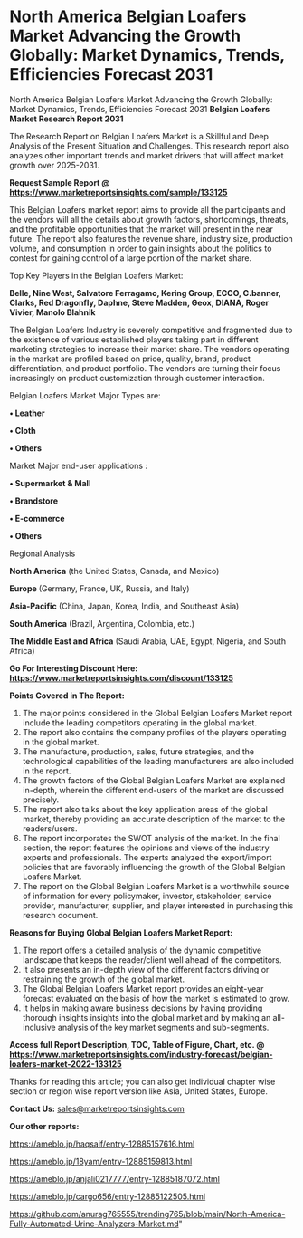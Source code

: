 # North America Belgian Loafers Market Advancing the Growth Globally: Market Dynamics, Trends, Efficiencies Forecast 2031
North America Belgian Loafers Market Advancing the Growth Globally: Market Dynamics, Trends, Efficiencies Forecast 2031
<strong>Belgian Loafers Market Research Report 2031</strong>

The Research Report on Belgian Loafers Market is a Skillful and Deep Analysis of the Present Situation and Challenges. This research report also analyzes other important trends and market drivers that will affect market growth over 2025-2031.

<strong>Request Sample Report @ <a href=https://www.marketreportsinsights.com/sample/133125>https://www.marketreportsinsights.com/sample/133125</a></strong>

This Belgian Loafers market report aims to provide all the participants and the vendors will all the details about growth factors, shortcomings, threats, and the profitable opportunities that the market will present in the near future. The report also features the revenue share, industry size, production volume, and consumption in order to gain insights about the politics to contest for gaining control of a large portion of the market share.

Top Key Players in the Belgian Loafers Market:

<strong>Belle, Nine West, Salvatore Ferragamo, Kering Group, ECCO, C.banner, Clarks, Red Dragonfly, Daphne, Steve Madden, Geox, DIANA, Roger Vivier, Manolo Blahnik</strong>

The Belgian Loafers Industry is severely competitive and fragmented due to the existence of various established players taking part in different marketing strategies to increase their market share. The vendors operating in the market are profiled based on price, quality, brand, product differentiation, and product portfolio. The vendors are turning their focus increasingly on product customization through customer interaction.

Belgian Loafers Market Major Types are:

<strong>• Leather

• Cloth

• Others</strong>

Market Major end-user applications :

<strong>• Supermarket & Mall

• Brandstore

• E-commerce

• Others</strong>

Regional Analysis

</u><strong><b>North America</b></strong> (the United States, Canada, and Mexico)

<strong><b>Europe </b></strong>(Germany, France, UK, Russia, and Italy)

<strong><b>Asia-Pacific</b></strong> (China, Japan, Korea, India, and Southeast Asia)

<strong><b>South America</b></strong> (Brazil, Argentina, Colombia, etc.)

<strong><b>The Middle East and Africa</b></strong> (Saudi Arabia, UAE, Egypt, Nigeria, and South Africa)

<strong>Go For Interesting Discount Here: <a href=https://www.marketreportsinsights.com/discount/133125>https://www.marketreportsinsights.com/discount/133125</a></strong>

<strong>Points Covered in The Report:</strong>
<ol>
  <li>The major points considered in the Global Belgian Loafers Market report include the leading competitors operating in the global market.</li>
  <li>The report also contains the company profiles of the players operating in the global market.</li>
  <li>The manufacture, production, sales, future strategies, and the technological capabilities of the leading manufacturers are also included in the report.</li>
  <li>The growth factors of the Global Belgian Loafers Market are explained in-depth, wherein the different end-users of the market are discussed precisely.</li>
  <li>The report also talks about the key application areas of the global market, thereby providing an accurate description of the market to the readers/users.</li>
  <li>The report incorporates the SWOT analysis of the market. In the final section, the report features the opinions and views of the industry experts and professionals. The experts analyzed the export/import policies that are favorably influencing the growth of the Global Belgian Loafers Market.</li>
  <li>The report on the Global Belgian Loafers Market is a worthwhile source of information for every policymaker, investor, stakeholder, service provider, manufacturer, supplier, and player interested in purchasing this research document.</li>
</ol>
<strong>Reasons for Buying Global Belgian Loafers Market Report:</strong>

<ol>
  <li>The report offers a detailed analysis of the dynamic competitive landscape that keeps the reader/client well ahead of the competitors.</li>
  <li>It also presents an in-depth view of the different factors driving or restraining the growth of the global market.</li>
  <li>The Global Belgian Loafers Market report provides an eight-year forecast evaluated on the basis of how the market is estimated to grow.</li>
  <li>It helps in making aware business decisions by having providing thorough insights insights into the global market and by making an all-inclusive analysis of the key market segments and sub-segments.</li>
</ol>
<strong>Access full Report Description, TOC, Table of Figure, Chart, etc. @ <a href=https://www.marketreportsinsights.com/industry-forecast/belgian-loafers-market-2022-133125>https://www.marketreportsinsights.com/industry-forecast/belgian-loafers-market-2022-133125</a></strong>


Thanks for reading this article; you can also get individual chapter wise section or region wise report version like Asia, United States, Europe.

<strong>Contact Us:</strong>
sales@marketreportsinsights.com

<strong>Our other reports:</strong>

<a href=https://ameblo.jp/haqsaif/entry-12885157616.html>https://ameblo.jp/haqsaif/entry-12885157616.html</a>

<a href=https://ameblo.jp/18yam/entry-12885159813.html>https://ameblo.jp/18yam/entry-12885159813.html</a>

<a href=https://ameblo.jp/anjali0217777/entry-12885187072.html>https://ameblo.jp/anjali0217777/entry-12885187072.html</a>

<a href=https://ameblo.jp/cargo656/entry-12885122505.html>https://ameblo.jp/cargo656/entry-12885122505.html</a>

<a href=https://github.com/anurag765555/trending765/blob/main/North-America-Fully-Automated-Urine-Analyzers-Market.md>https://github.com/anurag765555/trending765/blob/main/North-America-Fully-Automated-Urine-Analyzers-Market.md</a>"
